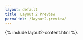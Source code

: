 ```yaml
---
layout: default
title: Layout 2 Preview
permalink: /layout2-preview/
---
```


{% include layout2-content.html %}.
